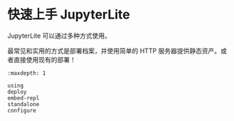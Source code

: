 # 快速上手 JupyterLite

JupyterLite 可以通过多种方式使用。

最常见和实用的方式是部署档案，并使用简单的 HTTP 服务器提供静态资产。或者直接使用现有的部署！

```{toctree}
:maxdepth: 1

using
deploy
embed-repl
standalone
configure
```
